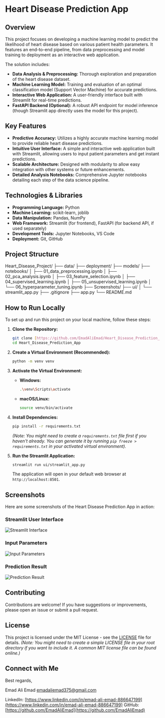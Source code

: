 # Heart Disease Prediction App

## Overview
This project focuses on developing a machine learning model to predict the likelihood of heart disease based on various patient health parameters. It features an end-to-end pipeline, from data preprocessing and model training to deployment as an interactive web application.

The solution includes:
* **Data Analysis & Preprocessing:** Thorough exploration and preparation of the heart disease dataset.
* **Machine Learning Model:** Training and evaluation of an optimal classification model (Support Vector Machine) for accurate predictions.
* **Interactive Web Application:** A user-friendly interface built with Streamlit for real-time predictions.
* **FastAPI Backend (Optional):** A robust API endpoint for model inference (though Streamlit app directly uses the model for this project).

## Key Features
* **Predictive Accuracy:** Utilizes a highly accurate machine learning model to provide reliable heart disease predictions.
* **Intuitive User Interface:** A simple and interactive web application built with Streamlit, allowing users to input patient parameters and get instant predictions.
* **Scalable Architecture:** Designed with modularity to allow easy integration with other systems or future enhancements.
* **Detailed Analysis Notebooks:** Comprehensive Jupyter notebooks detailing each step of the data science pipeline.

## Technologies & Libraries
* **Programming Language:** Python
* **Machine Learning:** scikit-learn, joblib
* **Data Manipulation:** Pandas, NumPy
* **Web Framework:** Streamlit (for frontend), FastAPI (for backend API, if used separately)
* **Development Tools:** Jupyter Notebooks, VS Code
* **Deployment:** Git, GitHub

## Project Structure

Heart_Disease_Project/
├── data/
├── deployment/
├── models/
├── notebooks/
│   ├── 01_data_preprocessing.ipynb
│   ├── 02_pca_analysis.ipynb
│   ├── 03_feature_selection.ipynb
│   ├── 04_supervised_learning.ipynb
│   ├── 05_unsupervised_learning.ipynb
│   └── 06_hyperparameter_tuning.ipynb
├── Screenshots/
├── ui/
│   └── streamlit_app.py
├── .gitignore
├── app.py
└── README.md

## How to Run Locally

To set up and run this project on your local machine, follow these steps:

1.  **Clone the Repository:**
    ```bash
    git clone [https://github.com/EmadAliEmad/Heart_Disease_Prediction_App.git](https://github.com/EmadAliEmad/Heart_Disease_Prediction_App.git)
    cd Heart_Disease_Prediction_App
    ```

2.  **Create a Virtual Environment (Recommended):**
    ```bash
    python -m venv venv
    ```

3.  **Activate the Virtual Environment:**
    * **Windows:**
        ```bash
        .\venv\Scripts\activate
        ```
    * **macOS/Linux:**
        ```bash
        source venv/bin/activate
        ```

4.  **Install Dependencies:**
    ```bash
    pip install -r requirements.txt
    ```
    *(Note: You might need to create a `requirements.txt` file first if you haven't already. You can generate it by running `pip freeze > requirements.txt` in your activated virtual environment).*

5.  **Run the Streamlit Application:**
    ```bash
    streamlit run ui/streamlit_app.py
    ```
    The application will open in your default web browser at `http://localhost:8501`.

## Screenshots

Here are some screenshots of the Heart Disease Prediction App in action:

### Streamlit User Interface
![Streamlit Interface](https://github.com/EmadAliEmad/Heart_Disease_Prediction_App/blob/main/Screenshots/Streamlit%20Interface.png?raw=true)

### Input Parameters
![Input Parameters](https://github.com/EmadAliEmad/Heart_Disease_Prediction_App/blob/main/Screenshots/Testing%20the%20labels.png?raw=true)

### Prediction Result
![Prediction Result](https://github.com/EmadAliEmad/Heart_Disease_Prediction_App/blob/main/Screenshots/Testing%20result.png?raw=true)

## Contributing
Contributions are welcome! If you have suggestions or improvements, please open an issue or submit a pull request.

## License
This project is licensed under the MIT License - see the [LICENSE](LICENSE) file for details.
*(Note: You might need to create a simple LICENSE file in your root directory if you want to include it. A common MIT license file can be found online.)*

## Connect with Me

Best regards,

Emad Ali Emad
emadaliemad375@gmail.com

LinkedIn: [https://www.linkedin.com/in/emad-ali-emad-886647199](https://www.linkedin.com/in/emad-ali-emad-886647199)
GitHub: [https://github.com/EmadAliEmad](https://github.com/EmadAliEmad)
